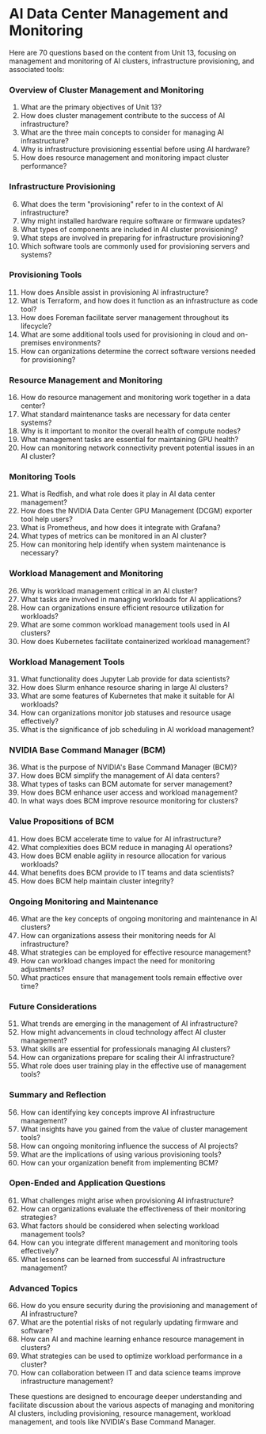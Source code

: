 # AI Data Center Management and Monitoring

Here are 70 questions based on the content from Unit 13, focusing on management and monitoring of AI clusters, infrastructure provisioning, and associated tools:

### Overview of Cluster Management and Monitoring
1. What are the primary objectives of Unit 13?
2. How does cluster management contribute to the success of AI infrastructure?
3. What are the three main concepts to consider for managing AI infrastructure?
4. Why is infrastructure provisioning essential before using AI hardware?
5. How does resource management and monitoring impact cluster performance?

### Infrastructure Provisioning
6. What does the term "provisioning" refer to in the context of AI infrastructure?
7. Why might installed hardware require software or firmware updates?
8. What types of components are included in AI cluster provisioning?
9. What steps are involved in preparing for infrastructure provisioning?
10. Which software tools are commonly used for provisioning servers and systems?

### Provisioning Tools
11. How does Ansible assist in provisioning AI infrastructure?
12. What is Terraform, and how does it function as an infrastructure as code tool?
13. How does Foreman facilitate server management throughout its lifecycle?
14. What are some additional tools used for provisioning in cloud and on-premises environments?
15. How can organizations determine the correct software versions needed for provisioning?

### Resource Management and Monitoring
16. How do resource management and monitoring work together in a data center?
17. What standard maintenance tasks are necessary for data center systems?
18. Why is it important to monitor the overall health of compute nodes?
19. What management tasks are essential for maintaining GPU health?
20. How can monitoring network connectivity prevent potential issues in an AI cluster?

### Monitoring Tools
21. What is Redfish, and what role does it play in AI data center management?
22. How does the NVIDIA Data Center GPU Management (DCGM) exporter tool help users?
23. What is Prometheus, and how does it integrate with Grafana?
24. What types of metrics can be monitored in an AI cluster?
25. How can monitoring help identify when system maintenance is necessary?

### Workload Management and Monitoring
26. Why is workload management critical in an AI cluster?
27. What tasks are involved in managing workloads for AI applications?
28. How can organizations ensure efficient resource utilization for workloads?
29. What are some common workload management tools used in AI clusters?
30. How does Kubernetes facilitate containerized workload management?

### Workload Management Tools
31. What functionality does Jupyter Lab provide for data scientists?
32. How does Slurm enhance resource sharing in large AI clusters?
33. What are some features of Kubernetes that make it suitable for AI workloads?
34. How can organizations monitor job statuses and resource usage effectively?
35. What is the significance of job scheduling in AI workload management?

### NVIDIA Base Command Manager (BCM)
36. What is the purpose of NVIDIA's Base Command Manager (BCM)?
37. How does BCM simplify the management of AI data centers?
38. What types of tasks can BCM automate for server management?
39. How does BCM enhance user access and workload management?
40. In what ways does BCM improve resource monitoring for clusters?

### Value Propositions of BCM
41. How does BCM accelerate time to value for AI infrastructure?
42. What complexities does BCM reduce in managing AI operations?
43. How does BCM enable agility in resource allocation for various workloads?
44. What benefits does BCM provide to IT teams and data scientists?
45. How does BCM help maintain cluster integrity?

### Ongoing Monitoring and Maintenance
46. What are the key concepts of ongoing monitoring and maintenance in AI clusters?
47. How can organizations assess their monitoring needs for AI infrastructure?
48. What strategies can be employed for effective resource management?
49. How can workload changes impact the need for monitoring adjustments?
50. What practices ensure that management tools remain effective over time?

### Future Considerations
51. What trends are emerging in the management of AI infrastructure?
52. How might advancements in cloud technology affect AI cluster management?
53. What skills are essential for professionals managing AI clusters?
54. How can organizations prepare for scaling their AI infrastructure?
55. What role does user training play in the effective use of management tools?

### Summary and Reflection
56. How can identifying key concepts improve AI infrastructure management?
57. What insights have you gained from the value of cluster management tools?
58. How can ongoing monitoring influence the success of AI projects?
59. What are the implications of using various provisioning tools?
60. How can your organization benefit from implementing BCM?

### Open-Ended and Application Questions
61. What challenges might arise when provisioning AI infrastructure?
62. How can organizations evaluate the effectiveness of their monitoring strategies?
63. What factors should be considered when selecting workload management tools?
64. How can you integrate different management and monitoring tools effectively?
65. What lessons can be learned from successful AI infrastructure management?

### Advanced Topics
66. How do you ensure security during the provisioning and management of AI infrastructure?
67. What are the potential risks of not regularly updating firmware and software?
68. How can AI and machine learning enhance resource management in clusters?
69. What strategies can be used to optimize workload performance in a cluster?
70. How can collaboration between IT and data science teams improve infrastructure management?

These questions are designed to encourage deeper understanding and facilitate discussion about the various aspects of managing and monitoring AI clusters, including provisioning, resource management, workload management, and tools like NVIDIA's Base Command Manager.